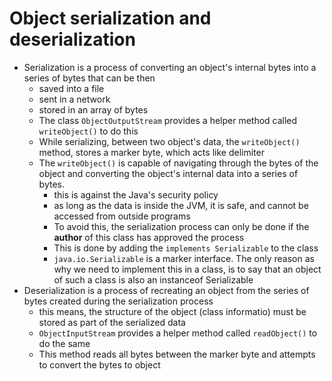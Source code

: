 # Object serialization and deserialization

- Serialization is a process of converting an object's internal bytes into a series of bytes that can be then
    - saved into a file
    - sent in a network
    - stored in an array of bytes
    - The class `ObjectOutputStream` provides a helper method called `writeObject()` to do this
    - While serializing, between two object's data, the `writeObject()` method, stores a marker byte, which acts like delimiter
    - The `writeObject()` is capable of navigating through the bytes of the object and converting the object's internal data into a series of bytes.
        - this is against the Java's security policy
        - as long as the data is inside the JVM, it is safe, and cannot be accessed from outside programs
        - To avoid this, the serialization process can only be done if the __author__ of this class has approved the process
        - This is done by adding the `implements Serializable` to the class
        - `java.io.Serializable` is a marker interface. The only reason as why we need to implement this in a class, is to say that an object of such a class is also an instanceof Serializable
- Deserialization is a process of recreating an object from the series of bytes created during the serialization process
    - this means, the structure of the object (class informatio) must be stored as part of the serialized data
    - `ObjectInputStream` provides a helper method called `readObject()` to do the same
    - This method reads all bytes between the marker byte and attempts to convert the bytes to object